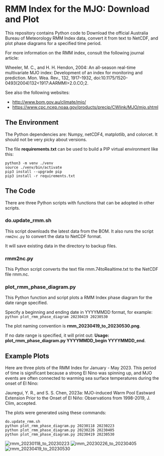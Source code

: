 # RMM Index for the MJO: Download and Plot

This repository contains Python code to Download the official Australia Bureau of Meteorology RMM Index data, convert it from text to NetCDF, and plot phase diagrams for a specified time period.

For more information on the RMM index, consult the following journal article:

Wheeler, M. C., and H. H. Hendon, 2004: An all-season real-time multivariate MJO index: Development of an index for monitoring and prediction. Mon. Wea. Rev., 132, 1917–1932, doi:10.1175/1520-0493(2004)132<1917:AARMMI>2.0.CO;2.

See also the following websites:
- http://www.bom.gov.au/climate/mjo/
- https://www.cpc.ncep.noaa.gov/products/precip/CWlink/MJO/mjo.shtml


## The Environment

The Python dependencies are: Numpy, netCDF4, matplotlib, and colorcet.
It should not be very picky about versions.

The file **requirements.txt** can be used to build a PIP virtual environment
like this:
```
python3 -m venv ./venv
source ./venv/bin/activate
pip3 install --upgrade pip
pip3 install -r requirements.txt
```

## The Code

There are three Python scripts with functions that can be adopted in other scripts.

### do.update_rmm.sh

This script downloads the latest data from the BOM. It also runs the script `rmm2nc.py` to convert the data to NetCDF format.

It will save existing data in the directory to backup files.

### rmm2nc.py

This Python script converts the text file rmm.74toRealtime.txt to
the NetCDF file rmm.nc.

### plot_rmm_phase_diagram.py

This Python function and script plots a RMM Index phase diagram
for the date range specified.

Specify a beginning and ending date in YYYYMMDD format, for example:
`python plot_rmm_phase_diagram 20230419 20230530`

The plot naming convention is **rmm_20230419_to_20230530.png**.

If no date range is specified, it will print out:
**Usage: plot_rmm_phase_diagram.py YYYYMMDD_begin YYYYMMDD_end**.


## Example Plots

Here are three plots of the RMM Index for January - May 2023. This period of time is significant because a strong El Nino was spinning up, and MJO events are often connected to warming sea surface temperatures during the onset of El Nino:

Jauregui, Y. R., and S. S. Chen, 2023a: MJO-induced Warm Pool Eastward Extension Prior to the Onset of El Niño: Observations from 1998-2019, J. Clim, accepted. 

The plots were generated using these commands:
```
do.update_rmm.sh
python plot_rmm_phase_diagram.py 20230118 20230223
python plot_rmm_phase_diagram.py 20230226 20230405
python plot_rmm_phase_diagram.py 20230419 20230530
```

![rmm_20230118_to_20230223](https://github.com/brandonwkerns/mjo_rmm_index/assets/18037033/18eafe6f-5e64-45ab-86b4-58474d73e4d8)
![rmm_20230226_to_20230405](https://github.com/brandonwkerns/mjo_rmm_index/assets/18037033/411b4d57-1dbf-4a0a-bbbb-8a511650ff6a)
![rmm_20230419_to_20230530](https://github.com/brandonwkerns/mjo_rmm_index/assets/18037033/579cc581-07f9-4c26-8580-6c27b7dc9ac9)



